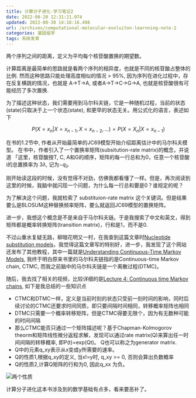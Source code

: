 ```yaml
---
title: 计算分子进化-学习笔记2
date: 2022-08-20 12:31:21.074
updated: 2022-08-30 14:18:16.498
url: /archives/computational-molecular-evoluiton-learnning-note-2
categories: 基因组学
tags: 系统发育
---
```


两个序列之间的距离，定义为平均每个核苷酸置换的期望数。

计算距离是最简单的思路就是看两个序列的相异度，也就是不同的核苷酸占整体的比例. 然而这种思路只能处理高度相似的情况 > 95%, 因为序列在进化过程中，存在反复横跳的情况，也就是 A->T->A, 或者A->T->C->G->A, 也就是核苷酸很有可能经历了多次置换.

为了描述这种状态，我们需要用到马尔科夫链，它是一种随机过程，当前的状态(state)只取决于上一个状态(state), 和更早的状态无关。用公式化的语言，表述如下

$$
P(X=x_n|X=x_{n-1},X=x_{n-2},...) =P(X=X_n|X=x_{n-1})
$$

在书的1.2节中, 作者从开始最简单的JC69模型开始介绍距离估计中的马尔科夫模型。 在书中，作者引入了一个置换率矩阵(subsitution-rate matrix)的概念，并说道 「这里，核苷酸按T, C, A和G的顺序，矩阵的每一行总和为0，任意一个核苷酸i的总置换率为 3$\lambda$, 记为$-q_{ii}$.

刚开始读这段的时候，没有觉得不对劲，仿佛我都看懂了一样。但是，再次阅读到这里的时候，我脑中就闪现一个问题，为什么每一行总和要是0？谁规定的呢？

为了解决这个问题，我就检索了 substituion-rate matrix 这个关键词。但是结果要么是BLOSUM这种替换频率矩阵，要么就返回JC69模型的置换矩阵。

进一步，我想这个概念是不是来自于马尔科夫链。于是我搜索了中文和英文，得到矩阵都是概率转换矩阵(transition matrix)，行和是1，而不是0. 

不过山重水复疑无路，柳暗花明又一村，在我查到这篇文章时[Nucleotide substitution models](https://revbayes.github.io/tutorials/ctmc/)，我觉得这篇文章写的特别好，进一步，我发现了这个网站还发布了其他教程，其中一篇就是[Understanding Continuous-Time Markov Models](https://revbayes.github.io/tutorials/dice/), 我终于明白原来书里的马尔科夫链指的是Continuous-time Markov chain, CTMC, 而我之前脑中的马尔科夫链是一个离散过程(DTMC)。


随后，我去找了相关的视频，比较详细的是[Lecture 4: Continuous time Markov chains](https://www.youtube.com/watch?v=lz-3gnUBGqc), 如下是我总结的一些知识点

- CTMC和DTMC一样，定义是当前时刻的状态只受前一刻时间的影响，同时后续讨论的CTMC还要求时间同质，即只要间隔时间相同，转移概率矩阵也相同
- DTMC只需要一个概率转移矩阵，但是CTMC得要无限个，因为有无数种可能的时间间隔
- 那么CTMC能否只通过一个矩阵描述呢？基于Chapman-Kolmogorov theorm和矩阵线性微分返程求解，发现可以通过rate matrix(Q)来算出任一时间间隔的转移概率, 即P(t)=exp(Qt)。 Q也可以称之为generator matrix.
- Q中的元素q_xy表示从x变成y所需要的速率。
- Q的性质1,根据q_xy的定义, 当x!=y时, q_xy >= 0, 否则会算出负数概率
- Q的性质2,计算Q矩阵的行和为0, 因此q_xx 为负。


![两个性质](https://halo-1252249331.cos.ap-shanghai.myqcloud.com/upload/2022/08/image-506b5ebd951249dd9914cd90cfb70819.png)

计算分子进化这本书涉及到的数学基础有点多，看来要恶补了。

